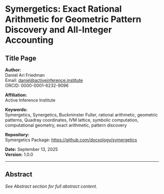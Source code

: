 # Symergetics: Exact Rational Arithmetic for Geometric Pattern Discovery and All-Integer Accounting

## Title Page

**Author:**  
Daniel Ari Friedman  
Email: daniel@activeinference.institute  
ORCID: 0000-0001-6232-9096

**Affiliation:**  
Active Inference Institute

**Keywords:**  
Symergetics, Synergetics, Buckminster Fuller, rational arithmetic, geometric patterns, Quadray coordinates, IVM lattice, symbolic computation, computational geometry, exact arithmetic, pattern discovery

**Repository:**  
Symergetics Package: https://github.com/docxology/symergetics

**Date:** September 13, 2025  
**Version:** 1.0.0

---

## Abstract

*See Abstract section for full abstract content.*

